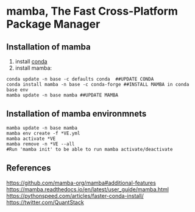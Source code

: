 # mamba, The Fast Cross-Platform Package Manager

## Installation of mamba
1. install [conda](conda)
2. install mamba:

```
conda update -n base -c defaults conda  ##UPDATE CONDA
conda install mamba -n base -c conda-forge ##INSTALL MAMBA in conda base env
mamba update -n base mamba ##UPDATE MAMBA
```

## Installation of mamba environmnets
```
mamba update -n base mamba
mamba env create -f *VE.yml
mamba activate *VE
mamba remove -n *VE --all
#Run 'mamba init' to be able to run mamba activate/deactivate
```


## References
https://github.com/mamba-org/mamba#additional-features  
https://mamba.readthedocs.io/en/latest/user_guide/mamba.html  
https://pythonspeed.com/articles/faster-conda-install/  
https://twitter.com/QuantStack   




